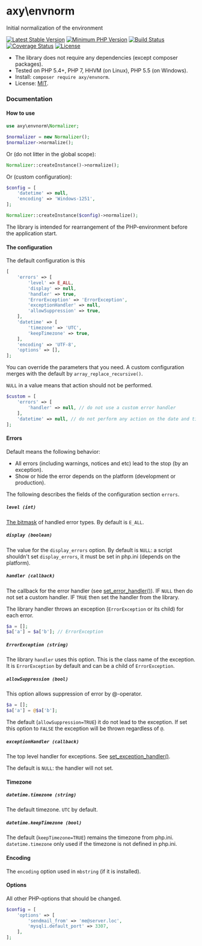 # axy\envnorm

 Initial normalization of the environment

[![Latest Stable Version](https://img.shields.io/packagist/v/axy/envnorm.svg?style=flat-square)](https://packagist.org/packages/axy/envnorm)
[![Minimum PHP Version](https://img.shields.io/badge/php-%3E%3D%205.4-8892BF.svg?style=flat-square)](https://php.net/)
[![Build Status](https://img.shields.io/travis/axypro/envnorm/master.svg?style=flat-square)](https://travis-ci.org/axypro/envnorm)
[![Coverage Status](https://coveralls.io/repos/axypro/envnorm/badge.svg?branch=master&service=github)](https://coveralls.io/github/axypro/envnorm?branch=master)
[![License](https://poser.pugx.org/axy/envnorm/license)](LICENSE)

* The library does not require any dependencies (except composer packages).
* Tested on PHP 5.4+, PHP 7, HHVM (on Linux), PHP 5.5 (on Windows).
* Install: `composer require axy/envnorm`.
* License: [MIT](LICENSE).

### Documentation

#### How to use

```php
use axy\envnorm\Normalizer;

$normalizer = new Normalizer();
$normalizer->normalize();
```

Or (do not litter in the global scope):

```php
Normalizer::createInstance()->normalize();
```
 
Or (custom configuration):

```php
$config = [
    'datetime' => null,
    'encoding' => 'Windows-1251',
];

Normalizer::createInstance($config)->normalize();
```

The library is intended for rearrangement of the PHP-environment before the application start.

#### The configuration

The default configuration is this

```php
[
    'errors' => [
        'level' => E_ALL,
        'display' => null,
        'handler' => true,
        'ErrorException' => 'ErrorException',
        'exceptionHandler' => null,
        'allowSuppression' => true,
    ],
    'datetime' => [
        'timezone' => 'UTC',
        'keepTimezone' => true,
    ],
    'encoding' => 'UTF-8',
    'options' => [],
];
```

You can override the parameters that you need.
A custom configuration merges with the default by `array_replace_recursive()`.

`NULL` in a value means that action should not be performed.
 
```php
$custom = [
    'errors' => [
        'handler' => null, // do not use a custom error handler
    ],
    'datetime' => null, // do not perform any action on the date and time settings
];
```

#### Errors

Default means the following behavior:

* All errors (including warnings, notices and etc) lead to the stop (by an exception).
* Show or hide the error depends on the platform (development or production).

The following describes the fields of the configuration section `errors`.

##### `level (int)`

[The bitmask](http://php.net/manual/en/errorfunc.constants.php) of handled error types.
By default is `E_ALL`.

##### `display (boolean)`

The value for the `display_errors` option.
By default is `NULL`: a script shouldn't set `display_errors`, it must be set in php.ini (depends on the platform). 

##### `handler (callback)`

The callback for the error handler (see [set_error_handler()](http://php.net/manual/en/function.set-error-handler.php)).
IF `NULL` then do not set a custom handler.
IF `TRUE` then set the handler from the library.

The library handler throws an exception (`ErrorException` or its child) for each error.

```php
$a = [];
$a['a'] = $a['b']; // ErrorException
```

##### `ErrorException (string)`

The library `handler` uses this option.
This is the class name of the exception.
It is `ErrorException` by default and can be a child of `ErrorException`.
 
##### `allowSuppression (bool)`

This option allows suppression of error by @-operator.

```php
$a = [];
$a['a'] = @$a['b'];
```

The default (`allowSuppression=TRUE`) it do not lead to the exception.
If set this option to `FALSE` the exception will be thrown regardless of `@`.

##### `exceptionHandler (callback)`

The top level handler for exceptions.
See [set_exception_handler()](http://php.net/manual/en/function.set-exception-handler.php).

The default is `NULL`: the handler will not set.

#### Timezone

##### `datetime.timezone (string)`

The default timezone.
`UTC` by default.

##### `datetime.keepTimezone (bool)`

The default (`keepTimezone=TRUE`) remains the timezone from php.ini.
`datetime.timezone` only used if the timezone is not defined in php.ini. 

#### Encoding

The `encoding` option used in `mbstring` (if it is installed).

#### Options

All other PHP-options that should be changed.

```php
$config = [
    'options' => [
        'sendmail_from' => 'me@server.loc',
        'mysqli.default_port' => 3307,
    ],
];
```
